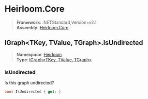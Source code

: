 # Heirloom.Core

> **Framework**: .NETStandard,Version=v2.1  
> **Assembly**: [Heirloom.Core][0]  

## IGraph\<TKey, TValue, TGraph>.IsUndirected

> **Namespace**: [Heirloom][0]  
> **Type**: [IGraph\<TKey, TValue, TGraph>][1]  

### IsUndirected

Is this graph undirected?

```cs
bool IsUndirected { get; }
```

[0]: ../Heirloom.Core.md
[1]: Heirloom.IGraph[TKey,TValue,TGraph].md
